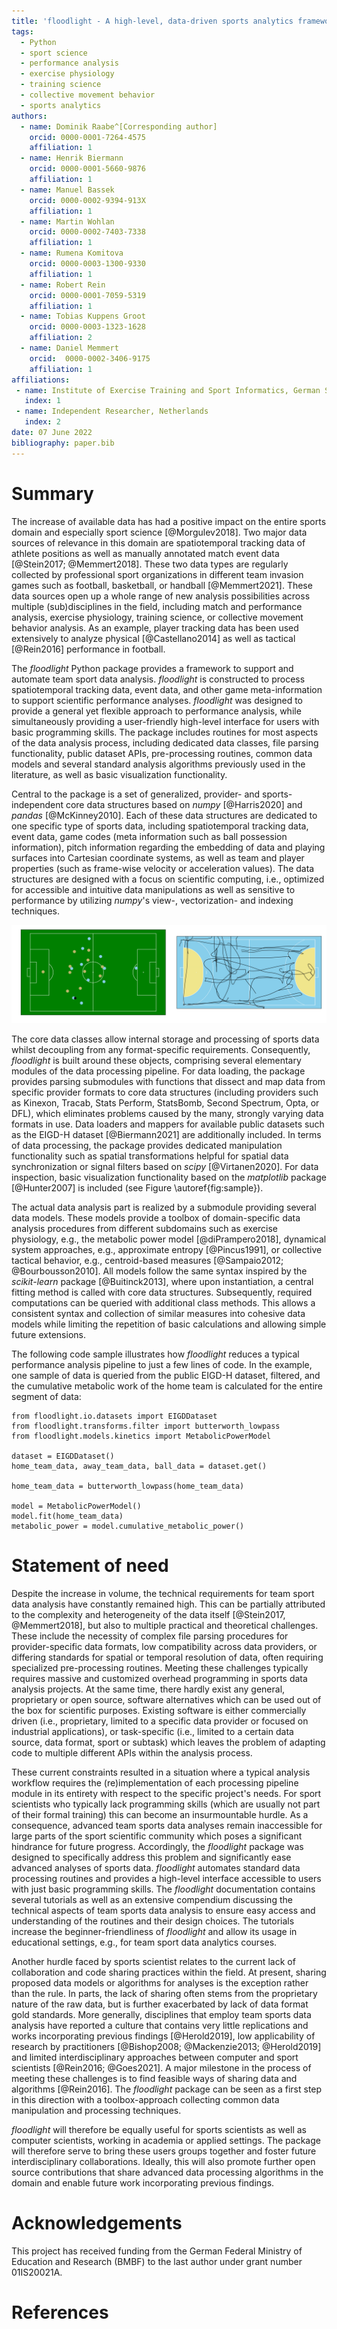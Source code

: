 ```yaml
---
title: 'floodlight - A high-level, data-driven sports analytics framework'
tags:
  - Python
  - sport science
  - performance analysis
  - exercise physiology
  - training science
  - collective movement behavior
  - sports analytics
authors:
  - name: Dominik Raabe^[Corresponding author]
    orcid: 0000-0001-7264-4575
    affiliation: 1
  - name: Henrik Biermann
    orcid: 0000-0001-5660-9876
    affiliation: 1
  - name: Manuel Bassek
    orcid: 0000-0002-9394-913X
    affiliation: 1
  - name: Martin Wohlan
    orcid: 0000-0002-7403-7338
    affiliation: 1
  - name: Rumena Komitova
    orcid: 0000-0003-1300-9330
    affiliation: 1
  - name: Robert Rein
    orcid: 0000-0001-7059-5319
    affiliation: 1
  - name: Tobias Kuppens Groot
    orcid: 0000-0003-1323-1628
    affiliation: 2
  - name: Daniel Memmert
    orcid:  0000-0002-3406-9175
    affiliation: 1
affiliations:
 - name: Institute of Exercise Training and Sport Informatics, German Sport University Cologne, Germany
   index: 1
 - name: Independent Researcher, Netherlands
   index: 2
date: 07 June 2022
bibliography: paper.bib
---
```


# Summary

The increase of available data has had a positive impact on the entire sports domain and especially sport science [@Morgulev2018]. Two major data sources of relevance in this domain are spatiotemporal tracking data of athlete positions as well as manually annotated match event data [@Stein2017; @Memmert2018]. These two data types are regularly collected by professional sport organizations in different team invasion games such as football, basketball, or handball [@Memmert2021]. These data sources open up a whole range of new analysis possibilities across multiple (sub)disciplines in the field, including match and performance analysis, exercise physiology, training science, or collective movement behavior analysis. As an example, player tracking data has been used extensively to analyze physical [@Castellano2014] as well as tactical [@Rein2016] performance in football.

The *floodlight* Python package provides a framework to support and automate team sport data analysis. *floodlight* is constructed to process spatiotemporal tracking data, event data, and other game meta-information to support scientific performance analyses. *floodlight* was designed to provide a general yet flexible approach to performance analysis, while simultaneously providing a user-friendly high-level interface for users with basic programming skills. The package includes routines for most aspects of the data analysis process, including dedicated data classes, file parsing functionality, public dataset APIs, pre-processing routines, common data models and several standard analysis algorithms previously used in the literature, as well as basic visualization functionality.

Central to the package is a set of generalized, provider- and sports-independent core data structures based on *numpy* [@Harris2020] and *pandas* [@McKinney2010]. Each of these data structures are dedicated to one specific type of sports data, including spatiotemporal tracking data, event data, game codes (meta information such as ball possession information), pitch information regarding the embedding of data and playing surfaces into Cartesian coordinate systems, as well as team and player properties (such as frame-wise velocity or acceleration values). The data structures are designed with a focus on scientific computing, i.e., optimized for accessible and intuitive data manipulations as well as sensitive to performance by utilizing *numpy*'s view-, vectorization- and indexing techniques.

![Positions of football players (left) and trajectories of handball players (right) from real-world match data as visualized with *floodlight*.\label{fig:sample}](plotting_sample.png)

The core data classes allow internal storage and processing of sports data whilst decoupling from any format-specific requirements. Consequently, *floodlight* is built around these objects, comprising several elementary modules of the data processing pipeline. For data loading, the package provides parsing submodules with functions that dissect and map data from specific provider formats to core data structures (including providers such as Kinexon, Tracab, Stats Perform, StatsBomb, Second Spectrum, Opta, or DFL), which eliminates problems caused by the many, strongly varying data formats in use. Data loaders and mappers for available public datasets such as the EIGD-H dataset [@Biermann2021] are additionally included. In terms of data processing, the package provides dedicated manipulation functionality such as spatial transformations helpful for spatial data synchronization or signal filters based on *scipy* [@Virtanen2020]. For data inspection, basic visualization functionality based on the *matplotlib* package [@Hunter2007] is included (see Figure \autoref{fig:sample}).

The actual data analysis part is realized by a submodule providing several data models. These models provide a toolbox of domain-specific data analysis procedures from different subdomains such as exercise physiology, e.g., the metabolic power model [@diPrampero2018], dynamical system approaches, e.g., approximate entropy [@Pincus1991], or collective tactical behavior, e.g., centroid-based measures [@Sampaio2012; @Bourbousson2010]. All models follow the same syntax inspired by the *scikit-learn* package [@Buitinck2013], where upon instantiation, a central fitting method is called with core data structures. Subsequently, required computations can be queried with additional class methods. This allows a consistent syntax and collection of similar measures into cohesive data models while limiting the repetition of basic calculations and allowing simple future extensions.

The following code sample illustrates how *floodlight* reduces a typical performance analysis pipeline to just a few lines of code. In the example, one sample of data is queried from the public EIGD-H dataset, filtered, and the cumulative metabolic work of the home team is calculated for the entire segment of data:

```
from floodlight.io.datasets import EIGDDataset
from floodlight.transforms.filter import butterworth_lowpass
from floodlight.models.kinetics import MetabolicPowerModel

dataset = EIGDDataset()
home_team_data, away_team_data, ball_data = dataset.get()

home_team_data = butterworth_lowpass(home_team_data)

model = MetabolicPowerModel()
model.fit(home_team_data)
metabolic_power = model.cumulative_metabolic_power()
```


# Statement of need

Despite the increase in volume, the technical requirements for team sport data analysis have constantly remained high. This can be partially attributed to the complexity and heterogeneity of the data itself [@Stein2017, @Memmert2018], but also to multiple practical and theoretical challenges. These include the necessity of complex file parsing procedures for provider-specific data formats, low compatibility across data providers, or differing standards for spatial or temporal resolution of data, often requiring specialized pre-processing routines. Meeting these challenges typically requires massive and customized overhead programming in sports data analysis projects. At the same time, there hardly exist any general, proprietary or open source, software alternatives which can be used out of the box for scientific purposes. Existing software is either commercially driven (i.e., proprietary, limited to a specific data provider or focused on industrial applications), or task-specific (i.e., limited to a certain data source, data format, sport or subtask) which leaves the problem of adapting code to multiple different APIs within the analysis process.

These current constraints resulted in a situation where a typical analysis workflow requires the (re)implementation of each processing pipeline module in its entirety with respect to the specific project's needs. For sport scientists who typically lack programming skills (which are usually not part of their formal training) this can become an insurmountable hurdle. As a consequence, advanced team sports data analyses remain inaccessible for large parts of the sport scientific community which poses a significant hindrance for future progress. Accordingly, the *floodlight* package was designed to specifically address this problem and significantly ease advanced analyses of sports data. *floodlight* automates standard data processing routines and provides a high-level interface accessible to users with just basic programming skills. The *floodlight* documentation contains several tutorials as well as an extensive compendium discussing the technical aspects of team sports data analysis to ensure easy access and understanding of the routines and their design choices. The tutorials increase the beginner-friendliness of *floodlight* and allow its usage in educational settings, e.g., for team sport data analytics courses.

Another hurdle faced by sports scientist relates to the current lack of collaboration and code sharing practices within the field. At present, sharing proposed data models or algorithms for analyses is the exception rather than the rule. In parts, the lack of sharing often stems from the proprietary nature of the raw data, but is further exacerbated by lack of data format gold standards. More generally, disciplines that employ team sports data analysis have reported a culture that contains very little replications and works incorporating previous findings [@Herold2019], low applicability of research by practitioners [@Bishop2008; @Mackenzie2013; @Herold2019] and limited interdisciplinary approaches between computer and sport scientists [@Rein2016; @Goes2021]. A major milestone in the process of meeting these challenges is to find feasible ways of sharing data and algorithms [@Rein2016]. The *floodlight* package can be seen as a first step in this direction with a toolbox-approach collecting common data manipulation and processing techniques.

*floodlight* will therefore be equally useful for sports scientists as well as computer scientists, working in academia or applied settings. The package will therefore serve to bring these users groups together and foster future interdisciplinary collaborations. Ideally, this will also promote further open source contributions that share advanced data processing algorithms in the domain and enable future work incorporating previous findings.


# Acknowledgements

This project has received funding from the German Federal Ministry of Education and Research (BMBF) to the last author under grant number 01IS20021A.

# References
